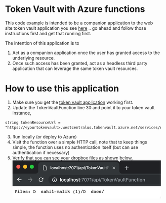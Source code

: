 # Token Vault with Azure functions
This code example is intended to be a companion application to the web site token vault application you see [here](https://github.com/joerob-msft/app-service-msi-tokenvault-dotnet) .. go ahead and follow those instructions first and get that running first.

The intention of this application is to 
1. Act as a companion application once the user has granted access to the underlying resource.
2. Once such access has been granted, act as a headless third party application that can leverage the same token vault resources.

# How to use this application
1. Make sure you get the [token vault application](https://github.com/joerob-msft/app-service-msi-tokenvault-dotnet) working first.
2. Update the TokenVaultFunction line 30 and point it to your token vault instance,
```
string tokenResourceUrl = "https://<yourtokenvault>.westcentralus.tokenvault.azure.net/services/dropbox/tokens/sampleToken";
```
3. Run locally (or deploy to Azure)
4. Visit the function over a simple HTTP call, note that to keep things simple, the function uses no authentication itself (but can use authentication if necessary)
5. Verify that you can see your dropbox files as shown below,
![Dropbox](media/token-vault.png)
